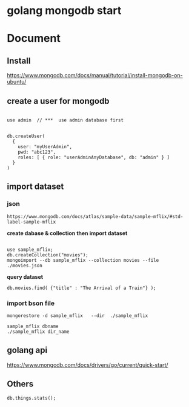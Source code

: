 # golang mongodb start 




#  Document


## Install

https://www.mongodb.com/docs/manual/tutorial/install-mongodb-on-ubuntu/



##  create a user for mongodb

```shell

use admin  // ***  use admin database first


db.createUser(
  {
    user: "myUserAdmin",
    pwd: "abc123",
    roles: [ { role: "userAdminAnyDatabase", db: "admin" } ]
  }
)
```

##  import  dataset

###  json

```shell
https://www.mongodb.com/docs/atlas/sample-data/sample-mflix/#std-label-sample-mflix
```

**create dabase & collection then import dataset**
```shell

use sample_mflix;
db.createCollection("movies");
mongoimport --db sample_mflix --collection movies --file  ./movies.json

```

**query dataset**
```shell
db.movies.find( {"title" : "The Arrival of a Train"} );

```


###  import bson file
```shell
mongorestore -d sample_mflix   --dir  ./sample_mflix

sample_mflix dbname
./sample_mflix dir_name

```


## golang api
https://www.mongodb.com/docs/drivers/go/current/quick-start/




##  Others

```shell
db.things.stats();
```
